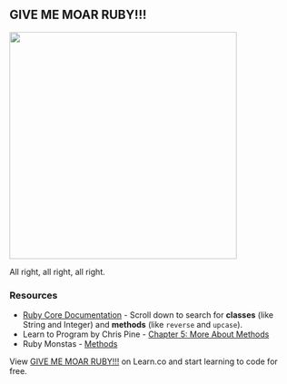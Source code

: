 ## GIVE ME MOAR RUBY!!!
<img src="https://s3.amazonaws.com/after-school-assets/moar.jpg" width="400">

All right, all right, all right.

### Resources
* [Ruby Core Documentation](http://www.ruby-doc.org/core-2.1.1/) - Scroll down to search for **classes** (like String and Integer) and **methods** (like `reverse` and `upcase`).
* Learn to Program by Chris Pine - [Chapter 5: More About Methods](https://pine.fm/LearnToProgram/?Chapter=05)
* Ruby Monstas - [Methods](http://ruby-for-beginners.rubymonstas.org/writing_methods.html)

<p data-visibility='hidden'>View <a href='https://learn.co/lessons/hs-ruby-2-resources' title='GIVE ME MOAR RUBY!!!'>GIVE ME MOAR RUBY!!!</a> on Learn.co and start learning to code for free.</p>

